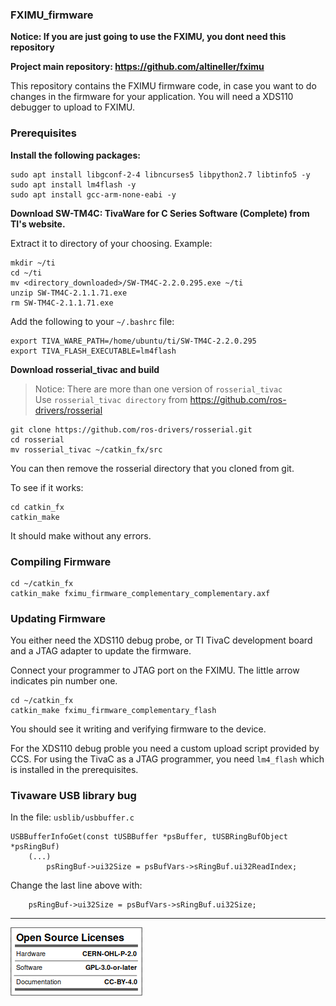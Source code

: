 ### FXIMU_firmware

**Notice: If you are just going to use the FXIMU, you dont need this repository**  

**Project main repository: https://github.com/altineller/fximu**

This repository contains the FXIMU firmware code, in case you want to do changes in the firmware for your application. You will need a XDS110 debugger to upload to FXIMU.

### Prerequisites

**Install the following packages:**

```
sudo apt install libgconf-2-4 libncurses5 libpython2.7 libtinfo5 -y
sudo apt install lm4flash -y
sudo apt install gcc-arm-none-eabi -y
```


**Download SW-TM4C: TivaWare for C Series Software (Complete) from TI's website.**

Extract it to directory of your choosing. Example:

```
mkdir ~/ti
cd ~/ti
mv <directory_downloaded>/SW-TM4C-2.2.0.295.exe ~/ti
unzip SW-TM4C-2.1.1.71.exe
rm SW-TM4C-2.1.1.71.exe
```

Add the following to your `~/.bashrc` file:

```
export TIVA_WARE_PATH=/home/ubuntu/ti/SW-TM4C-2.2.0.295
export TIVA_FLASH_EXECUTABLE=lm4flash
```

**Download rosserial_tivac and build**

>Notice: There are more than one version of `rosserial_tivac`  
>Use `rosserial_tivac directory` from https://github.com/ros-drivers/rosserial


```
git clone https://github.com/ros-drivers/rosserial.git
cd rosserial
mv rosserial_tivac ~/catkin_fx/src
```

You can then remove the rosserial directory that you cloned from git.

To see if it works:		

```
cd catkin_fx
catkin_make
```

It should make without any errors.

### Compiling Firmware

```
cd ~/catkin_fx
catkin_make fximu_firmware_complementary_complementary.axf
```

### Updating Firmware

You either need the XDS110 debug probe, or TI TivaC development board and a JTAG adapter  to update the firmware.

Connect your programmer to JTAG port on the FXIMU. The little arrow indicates pin number  one.

```
cd ~/catkin_fx
catkin_make fximu_firmware_complementary_flash
```

You should see it writing and verifying firmware to the device.

For the XDS110 debug proble you need a custom upload script provided by CCS. For using the TivaC as a JTAG programmer, you need `lm4_flash` which is installed in the prerequisites.


### Tivaware USB library bug

In the file: `usblib/usbbuffer.c`

```
USBBufferInfoGet(const tUSBBuffer *psBuffer, tUSBRingBufObject *psRingBuf)
    (...)
        psRingBuf->ui32Size = psBufVars->sRingBuf.ui32ReadIndex;
```

Change the last line above with:

        psRingBuf->ui32Size = psBufVars->sRingBuf.ui32Size;

---

![license](https://raw.githubusercontent.com/rosrider/fximu_doc/main/license.png)